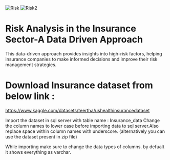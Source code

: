 ![Risk](https://github.com/user-attachments/assets/ee3af4e7-ed6d-46ae-bd89-5a0da7415ef1)
![Risk2](https://github.com/user-attachments/assets/b849859f-64a1-41ee-b14e-e812fa085642)

# Risk Analysis in the Insurance Sector-A Data Driven Approach

This data-driven approach provides insights into high-risk factors, helping insurance companies to make informed decisions and improve their risk management strategies. ​

# Download Insurance dataset from below link :
https://www.kaggle.com/datasets/teertha/ushealthinsurancedataset

Import the dataset in sql server with table name : Insurance_data
Change the column names to lower case before importing data to sql server.Also replace space within column names with underscore.
(alternatively you can use the dataset present in zip file)

While importing make sure to change the data types of columns. by defualt it shows everything as varchar.

